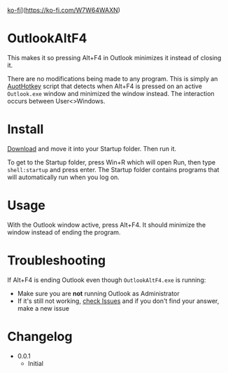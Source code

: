 [ko-fi](https://ko-fi.com/img/githubbutton_sm.svg)](https://ko-fi.com/W7W64WAXN)

# OutlookAltF4
This makes it so pressing Alt+F4 in Outlook minimizes it instead of closing it.

There are no modifications being made to any program. This is simply an [AuotHotkey](https://www.autohotkey.com/) script that detects when Alt+F4 is pressed on an active `Outlook.exe` window and minimized the window instead. The interaction occurs between User<>Windows.

# Install
[Download](https://github.com/asheroto/OutlookAltF4/releases/latest/download/OutlookAltF4.exe) and move it into your Startup folder. Then run it.

To get to the Startup folder, press Win+R which will open Run, then type `shell:startup` and press enter. The Startup folder contains programs that will automatically run when you log on.

# Usage
With the Outlook window active, press Alt+F4. It should minimize the window instead of ending the program.

# Troubleshooting
If Alt+F4 is ending Outlook even though `OutlookAltF4.exe` is running:
- Make sure you are **not** running Outlook as Administrator
- If it's still not working, [check Issues](https://github.com/asheroto/OutlookAltF4/issues) and if you don't find your answer, make a new issue

# Changelog
- 0.0.1
  - Initial